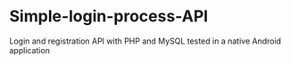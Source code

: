 # Simple-login-process-API
Login and registration API with PHP and MySQL tested in a native Android application

